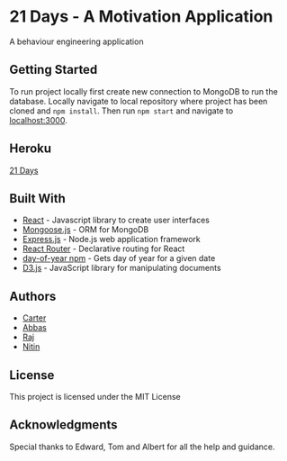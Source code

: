 # 21 Days - A Motivation Application

A behaviour engineering application

## Getting Started 

To run project locally first create new connection to MongoDB to run the database. Locally navigate to local repository where project has been cloned and ```npm install```. Then run ```npm start``` and navigate to  [localhost:3000](http://localhost:3000).

## Heroku

[21 Days](https://twentyonedaysmotivation.herokuapp.com/)

## Built With
* [React](https://reactjs.org/) - Javascript library to create user interfaces 
* [Mongoose.js](https://mongoosejs.com/) - ORM for MongoDB 
* [Express.js](https://expressjs.com/) -  Node.js web application framework
* [React Router](https://www.npmjs.com/package/react-router) - Declarative routing for React
* [day-of-year npm](https://www.npmjs.com/package/day-of-year) - Gets day of year for a given date
* [D3.js](https://d3js.org/) - JavaScript library for manipulating documents

## Authors
* [Carter](https://github.com/c-rter)
* [Abbas](https://github.com/AbbasKDG)
* [Raj](https://github.com/rajssandhu)
* [Nitin](https://github.com/thisiscodingnow)

## License

This project is licensed under the MIT License 

## Acknowledgments

Special thanks to Edward, Tom and Albert for all the help and guidance. 
